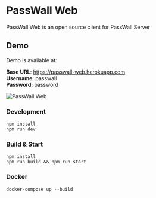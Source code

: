 # PassWall Web

PassWall Web is an open source client for PassWall Server

## Demo

Demo is available at:

**Base URL**: https://passwall-web.herokuapp.com  
**Username**: passwall  
**Password**: password

![PassWall Web](https://i.imgur.com/10Mwhec.png 'PassWall Web Login Screen')

### Development

```
npm install
npm run dev
```

### Build & Start

```
npm install
npm run build && npm run start
```

### Docker

```
docker-compose up --build
```
